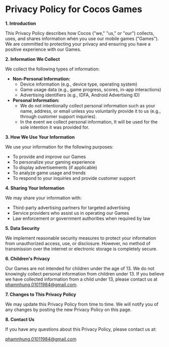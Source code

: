 # Privacy Policy for Cocos Games

**1. Introduction**

This Privacy Policy describes how Cocos ("we," "us," or "our") collects, uses, and shares information when you use our mobile games ("Games"). We are committed to protecting your privacy and ensuring you have a positive experience with our Games.

**2. Information We Collect**

We collect the following types of information:

* **Non-Personal Information:**
    * Device information (e.g., device type, operating system)
    * Game usage data (e.g., game progress, scores, in-app interactions)
    * Advertising identifiers (e.g., IDFA, Android Advertising ID)
* **Personal Information:**
    * We do not intentionally collect personal information such as your name, address, or email unless you voluntarily provide it to us (e.g., through customer support inquiries).
    * In the event we collect personal information, It will be used for the sole intention it was provided for.

**3. How We Use Your Information**

We use your information for the following purposes:

* To provide and improve our Games
* To personalize your gaming experience
* To display advertisements (if applicable)
* To analyze game usage and trends
* To respond to your inquiries and provide customer support

**4. Sharing Your Information**

We may share your information with:

* Third-party advertising partners for targeted advertising
* Service providers who assist us in operating our Games
* Law enforcement or government authorities when required by law

**5. Data Security**

We implement reasonable security measures to protect your information from unauthorized access, use, or disclosure. However, no method of transmission over the internet or electronic storage is completely secure.

**6. Children's Privacy**

Our Games are not intended for children under the age of 13. We do not knowingly collect personal information from children under 13. If you believe we have collected information from a child under 13, please contact us at phamnhung.01011984@gmail.com.

**7. Changes to This Privacy Policy**

We may update this Privacy Policy from time to time. We will notify you of any changes by posting the new Privacy Policy on this page.

**8. Contact Us**

If you have any questions about this Privacy Policy, please contact us at:

phamnhung.01011984@gmail.com